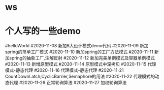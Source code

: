 # ws
个人写的一些demo
=======
#helloWorld
#2020-11-08 新加6大设计模式demo代码
#2020-11-09 新加spring的简单工厂模式
#2020-11-10 新加spring的工厂方法模式
#2020-11-11 新加spring的抽象工厂,注解反射
#2020-11-12 新加完美单例模式及容器单例模式
#2020-11-13 新增原型模式
#2020-11-14 原型模式中深拷贝
#2020-11-15 代理模式-静态代理
#2020-11-16 代理模式-静态代理
#2020-11-21 CountDownLatch,CyclicBarrier,Semaphore的用法
#2020-11-22 代理模式的动态代理
#2020-11-26 正常轮询算法
#2020-11-27 加权轮询算法